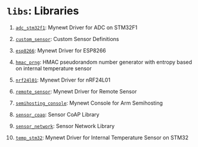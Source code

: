 <!--
#
# Licensed to the Apache Software Foundation (ASF) under one
# or more contributor license agreements.  See the NOTICE file
# distributed with this work for additional information
# regarding copyright ownership.  The ASF licenses this file
# to you under the Apache License, Version 2.0 (the
# "License"); you may not use this file except in compliance
# with the License.  You may obtain a copy of the License at
#
# http://www.apache.org/licenses/LICENSE-2.0
#
# Unless required by applicable law or agreed to in writing,
# software distributed under the License is distributed on an
# "AS IS" BASIS, WITHOUT WARRANTIES OR CONDITIONS OF ANY
#  KIND, either express or implied.  See the License for the
# specific language governing permissions and limitations
# under the License.
#
-->

# `libs`: Libraries

1. [`adc_stm32f1`](adc_stm32f1): Mynewt Driver for ADC on STM32F1

1. [`custom_sensor`](custom_sensor): Custom Sensor Definitions

1. [`esp8266`](esp8266): Mynewt Driver for ESP8266

1. [`hmac_prng`](hmac_prng): HMAC pseudorandom number generator with entropy based on internal temperature sensor

1. [`nrf24l01`](nrf24l01): Mynewt Driver for nRF24L01

1. [`remote_sensor`](remote_sensor): Mynewt Driver for Remote Sensor

1. [`semihosting_console`](semihosting_console): Mynewt Console for Arm Semihosting

1. [`sensor_coap`](sensor_coap): Sensor CoAP Library

1. [`sensor_network`](sensor_network): Sensor Network Library

1. [`temp_stm32`](temp_stm32): Mynewt Driver for Internal Temperature Sensor on STM32
